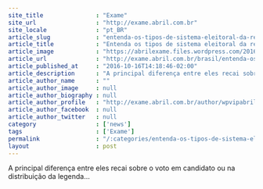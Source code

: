 ```yaml
---
site_title               : "Exame"
site_url                 : "http://exame.abril.com.br"
site_locale              : "pt_BR"
article_slug             : "entenda-os-tipos-de-sistema-eleitoral-da-reforma-politica"
article_title            : "Entenda os tipos de sistema eleitoral da reforma política"
article_image            : "https://abrilexame.files.wordpress.com/2016/10/size_960_16_9_urna-liberada3.jpg?quality=70&strip=all&w=960"
article_url              : "http://exame.abril.com.br/brasil/entenda-os-tipos-de-sistema-eleitoral-da-reforma-politica/"
article_published_at     : "2016-10-16T14:18:46-02:00"
article_description      : "A principal diferença entre eles recai sobre o voto em candidato ou na distribuição da legenda..."
article_author_name      : ""
article_author_image     : null
article_author_biography : null
article_author_profile   : "http://exame.abril.com.br/author/wpvipabril/"
article_author_facebook  : null
article_author_twitter   : null
category                 : ['news']
tags                     : ['Exame']
permalink                : "/:categories/entenda-os-tipos-de-sistema-eleitoral-da-reforma-politica/"
layout                   : post
---
```


A principal diferença entre eles recai sobre o voto em candidato ou na distribuição da legenda...
